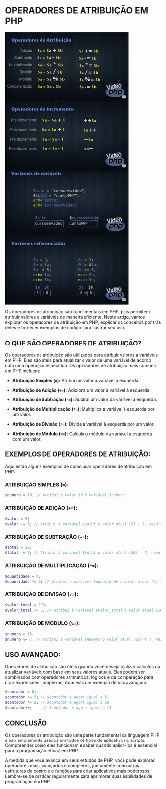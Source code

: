 # OPERADORES DE ATRIBUIÇÃO EM PHP

<img src="./IMAGENS/OPERADORES DE ATRIBUIÇÃO.png" align="center" width="400"> <br>
<img src="./IMAGENS/OPERADORES DE INCREMENTO.png" align="center" width="400"> <br>
<img src="./IMAGENS/VARIAVEIS DE VARIAVEIS.png" align="center" width="400"> <br>
<img src="./IMAGENS/VARIAVEIS REFERINCIADAS.png" align="center" width="400"> <br>

Os operadores de atribuição são fundamentais em PHP, pois permitem atribuir valores a variáveis de maneira eficiente. Neste artigo, vamos explorar os operadores de atribuição em PHP, explicar os conceitos por trás deles e fornecer exemplos de código para ilustrar seu uso.

## O QUE SÃO OPERADORES DE ATRIBUIÇÃO?
Os operadores de atribuição são utilizados para atribuir valores a variáveis em PHP. Eles são úteis para atualizar o valor de uma variável de acordo com uma operação específica. Os operadores de atribuição mais comuns em PHP incluem:

- **Atribuição Simples (`=`):** Atribui um valor à variável à esquerda.

- **Atribuição de Adição (`+=`):** Adiciona um valor à variável à esquerda.

- **Atribuição de Subtração (`-=`):** Subtrai um valor da variável à esquerda.

- **Atribuição de Multiplicação (`*=`):** Multiplica a variável à esquerda por um valor.

- **Atribuição de Divisão (`/=`):** Divide a variável à esquerda por um valor.

- **Atribuição de Módulo (`%=`):** Calcula o módulo da variável à esquerda com um valor.

## EXEMPLOS DE OPERADORES DE ATRIBUIÇÃO:
Aqui estão alguns exemplos de como usar operadores de atribuição em PHP:

### ATRIBUIÇÃO SIMPLES (`=`):
```php
$numero = 10; // Atribui o valor 10 à variável $numero
```

### ATRIBUIÇÃO DE ADIÇÃO (`+=`):
```php
$valor = 5;
$valor += 3; // Atribui à variável $valor o valor atual (5) + 3, resultando em $valor = 8
```

### ATRIBUIÇÃO DE SUBTRAÇÃO (`-=`):
```php
$total = 20;
$total -= 7; // Atribui à variável $total o valor atual (20) - 7, resultando em $total = 13
```

### ATRIBUIÇÃO DE MULTIPLICAÇÃO (`*=`):
```php
$quantidade = 4;
$quantidade *= 2; // Atribui à variável $quantidade o valor atual (4) * 2, resultando em $quantidade = 8
```

### ATRIBUIÇÃO DE DIVISÃO (`/=`):
```php
$valor_total = 100;
$valor_total /= 5; // Atribui à variável $valor_total o valor atual (100) / 5, resultando em $valor_total = 20
```

### ATRIBUIÇÃO DE MÓDULO (`%=`):
```php
$numero = 15;
$numero %= 7; // Atribui à variável $numero o valor atual (15) % 7, resultando em $numero = 1
```

## USO AVANÇADO:
Operadores de atribuição são úteis quando você deseja realizar cálculos ou atualizar variáveis com base em seus valores atuais. Eles podem ser combinados com operadores aritméticos, lógicos e de comparação para criar expressões complexas. Aqui está um exemplo de uso avançado:

```php
$contador = 0;
$contador += 5; // $contador é agora igual a 5
$contador *= 2; // $contador é agora igual a 10
$contador++;     // $contador é agora igual a 11
```

## CONCLUSÃO
Os operadores de atribuição são uma parte fundamental da linguagem PHP e são amplamente usados em todos os tipos de aplicativos e scripts. Compreender como eles funcionam e saber quando aplicá-los é essencial para a programação eficaz em PHP.

À medida que você avança em seus estudos de PHP, você pode explorar operadores mais avançados e complexos, juntamente com outras estruturas de controle e funções para criar aplicativos mais poderosos. Lembre-se de praticar regularmente para aprimorar suas habilidades de programação em PHP.